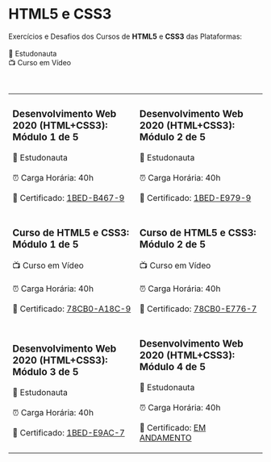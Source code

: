 <h1>HTML5 e CSS3</h1>

<p>Exercícios e Desafios dos Cursos de <strong>HTML5</strong> e <strong>CSS3</strong> das Plataformas:<br><br>
🚀  Estudonauta<br>
📺  Curso em Vídeo</p><br>

<table>
    <tr>
        <td>
        <h3>Desenvolvimento Web 2020 (HTML+CSS3): Módulo 1 de 5</h3>
        <p>🚀 Estudonauta <br><br> ⏰ Carga Horária: 40h<br><br> 📜 Certificado: <a href="https://www.estudonauta.com/validacao-de-certificado/?codigo=1BED-B467-9" target="_blank">1BED-B467-9</a></p>
        </td>
        <td>
        <h3>Desenvolvimento Web 2020 (HTML+CSS3): Módulo 2 de 5</h3>
        <p>🚀 Estudonauta <br><br> ⏰ Carga Horária: 40h<br><br> 📜 Certificado: <a href="https://www.estudonauta.com/validacao-de-certificado/?codigo=1BED-B467-9" target="_blank">1BED-E979-9</a></p>
        </td>
    </tr>
    <tr>
        <td>
        <h3>Curso de HTML5  e CSS3: Módulo 1 de 5</h3>
        <p>📺  Curso em Vídeo <br><br> ⏰ Carga Horária: 40h<br><br> 📜 Certificado: <a href="https://www.cursoemvideo.com/validacao-de-certificado/?codigo=78CB0-A18C-9" target="_blank">78CB0-A18C-9
</a></p>
        </td>
        <td>
        <h3>Curso de HTML5  e CSS3: Módulo 2 de 5</h3>
        <p>📺  Curso em Vídeo <br><br> ⏰ Carga Horária: 40h<br><br> 📜 Certificado: <a href="https://www.cursoemvideo.com/validacao-de-certificado/?codigo=78CB0-C9E9-5" target="_blank">78CB0-E776-7</a></p>
        </td>
        <tr>
        <td>
        <h3>Desenvolvimento Web 2020 (HTML+CSS3): Módulo 3 de 5</h3>
        <p>🚀 Estudonauta <br><br> ⏰ Carga Horária: 40h<br><br> 📜 Certificado: <a href="https://www.estudonauta.com/validacao-de-certificado/?codigo=1BED-E9AC-7" target="_blank">1BED-E9AC-7</a></p>
        </td>
        <td>
        <h3>Desenvolvimento Web 2020 (HTML+CSS3): Módulo 4 de 5</h3>
        <p>🚀 Estudonauta <br><br> ⏰ Carga Horária: 40h<br><br> 📜 Certificado: <a href="https://www.estudonauta.com/curso/desenvolvimento-web-2020-html5css3-modulo-4-de-5/" target="_blank">EM ANDAMENTO</a></p>
        </td>
    </tr>
    </tr>


